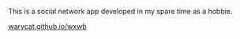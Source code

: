 This is a social network app developed in my spare time as a hobbie. 

[warycat.github.io/wxwb](warycat.github.io/wxwb)
